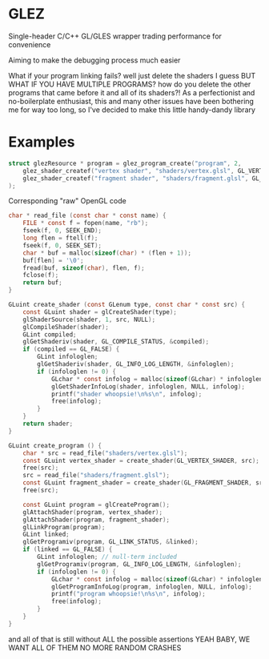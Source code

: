 # GLEZ
Single-header C/C++ GL/GLES wrapper trading performance for convenience

Aiming to make the debugging process much easier 

What if your program linking fails? well just delete the shaders I guess
BUT WHAT IF YOU HAVE MULTIPLE PROGRAMS? how do you delete the other programs that came before it and all of its shaders?!
As a perfectionist and no-boilerplate enthusiast, this and many other issues have been bothering me for way too long, so I've decided to make this little handy-dandy library

# Examples

```c
struct glezResource * program = glez_program_create("program", 2,
    glez_shader_createf("vertex shader", "shaders/vertex.glsl", GL_VERTEX_SHADER),
    glez_shader_createf("fragment shader", "shaders/fragment.glsl", GL_FRAGMENT_SHADER)
);
```

Corresponding "raw" OpenGL code

```c
char * read_file (const char * const name) {
    FILE * const f = fopen(name, "rb");
    fseek(f, 0, SEEK_END);
    long flen = ftell(f);
    fseek(f, 0, SEEK_SET);
    char * buf = malloc(sizeof(char) * (flen + 1));
    buf[flen] = '\0';
    fread(buf, sizeof(char), flen, f);
    fclose(f);
    return buf;
}

GLuint create_shader (const GLenum type, const char * const src) {
    const GLuint shader = glCreateShader(type);
    glShaderSource(shader, 1, src, NULL);
    glCompileShader(shader);
    GLint compiled;
    glGetShaderiv(shader, GL_COMPILE_STATUS, &compiled);
    if (compiled == GL_FALSE) {
        GLint infologlen;
        glGetShaderiv(shader, GL_INFO_LOG_LENGTH, &infologlen);
        if (infologlen != 0) {
            GLchar * const infolog = malloc(sizeof(GLchar) * infologlen);
            glGetShaderInfoLog(shader, infologlen, NULL, infolog);
            printf("shader whoopsie!\n%s\n", infolog);
            free(infolog);
        }
    }
    return shader;
}

GLuint create_program () {
    char * src = read_file("shaders/vertex.glsl");
    const GLuint vertex_shader = create_shader(GL_VERTEX_SHADER, src);
    free(src);
    src = read_file("shaders/fragment.glsl");
    const GLuint fragment_shader = create_shader(GL_FRAGMENT_SHADER, src);
    free(src);

    const GLuint program = glCreateProgram();
    glAttachShader(program, vertex_shader);
    glAttachShader(program, fragment_shader);
    glLinkProgram(program);
    GLint linked;
    glGetProgramiv(program, GL_LINK_STATUS, &linked);
    if (linked == GL_FALSE) {
        GLint infologlen; // null-term included
        glGetProgramiv(program, GL_INFO_LOG_LENGTH, &infologlen);
        if (infologlen != 0) {
            GLchar * const infolog = malloc(sizeof(GLchar) * infologlen); // freed in glez_free()
            glGetProgramInfoLog(program, infologlen, NULL, infolog);
            printf("program whoopsie!\n%s\n", infolog);
            free(infolog);
        }
    }
}
```

and all of that is still without ALL the possible assertions
YEAH BABY, WE WANT ALL OF THEM
NO MORE RANDOM CRASHES
